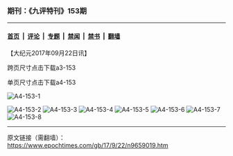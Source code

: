### 期刊：《九评特刊》153期

---

#### [首页](../../../..?n9659019) &nbsp;|&nbsp; [评论](../../../../../epoch-comment?n9659019) &nbsp;|&nbsp; [专题](../../../../../epoch-special?n9659019) &nbsp;|&nbsp; [禁闻](../../../../../epoch-news?n9659019) &nbsp;|&nbsp; [禁书](../../../../../books?n9659019) &nbsp;|&nbsp; [翻墙](https://github.com/gfw-breaker/nogfw/blob/master/README.md?n9659019)


<div class="post_content" id="artbody" itemprop="articleBody">
 <!-- article content begin -->
 <p>
  【大纪元2017年09月22日讯】
 </p>
 <p>
  <ok href="https://i.epochtimes.com/assets/uploads/2017/09/A3-153.zip">
   跨页尺寸点击下载a3-153
  </ok>
 </p>
 <p>
  <ok href="https://i.epochtimes.com/assets/uploads/2017/09/A4-153.zip">
   单页尺寸点击下载a4-153
  </ok>
 </p>
 <p>
  <ok href="https://i.epochtimes.com/assets/uploads/2017/09/A4-153-1.jpg">
   <img alt="A4-153-1" class="alignnone size-large wp-image-9659025" src="https://i.epochtimes.com/assets/uploads/2017/09/A4-153-1-600x788.jpg"/>
  </ok>
 </p>
 <p>
  <ok href="https://i.epochtimes.com/assets/uploads/2017/09/A4-153-2.jpg">
   <img alt="A4-153-2" class="alignnone size-large wp-image-9659028" src="https://i.epochtimes.com/assets/uploads/2017/09/A4-153-2-600x788.jpg"/>
  </ok>
  <ok href="https://i.epochtimes.com/assets/uploads/2017/09/A4-153-3.jpg">
   <img alt="A4-153-3" class="alignnone size-large wp-image-9659029" src="https://i.epochtimes.com/assets/uploads/2017/09/A4-153-3-600x788.jpg"/>
  </ok>
  <ok href="https://i.epochtimes.com/assets/uploads/2017/09/A4-153-4.jpg">
   <img alt="A4-153-4" class="alignnone size-large wp-image-9659030" src="https://i.epochtimes.com/assets/uploads/2017/09/A4-153-4-600x788.jpg"/>
  </ok>
  <ok href="https://i.epochtimes.com/assets/uploads/2017/09/A4-153-5.jpg">
   <img alt="A4-153-5" class="alignnone size-large wp-image-9659031" src="https://i.epochtimes.com/assets/uploads/2017/09/A4-153-5-600x788.jpg"/>
  </ok>
  <ok href="https://i.epochtimes.com/assets/uploads/2017/09/A4-153-6.jpg">
   <img alt="A4-153-6" class="alignnone size-large wp-image-9659038" src="https://i.epochtimes.com/assets/uploads/2017/09/A4-153-6-600x788.jpg"/>
  </ok>
  <ok href="https://i.epochtimes.com/assets/uploads/2017/09/A4-153-7.jpg">
   <img alt="A4-153-7" class="alignnone size-large wp-image-9659049" src="https://i.epochtimes.com/assets/uploads/2017/09/A4-153-7-600x788.jpg"/>
  </ok>
  <ok href="https://i.epochtimes.com/assets/uploads/2017/09/A4-153-8.jpg">
   <img alt="A4-153-8" class="alignnone size-large wp-image-9659050" src="https://i.epochtimes.com/assets/uploads/2017/09/A4-153-8-600x788.jpg"/>
  </ok>
 </p>
 <!-- article content end -->
 <div id="below_article_ad">
 </div>
</div>


---

原文链接（需翻墙）：https://www.epochtimes.com/gb/17/9/22/n9659019.htm